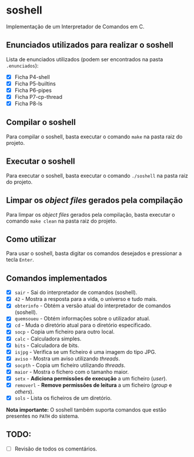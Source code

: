 # soshell
Implementação de um Interpretador de Comandos em C.

## Enunciados utilizados para realizar o soshell
Lista de enunciados utilizados (podem ser encontrados na pasta `.enunciados`):
- [x] Ficha P4-shell
- [x] Ficha P5-builtins
- [x] Ficha P6-pipes
- [x] Ficha P7-cp-thread
- [x] Ficha P8-ls

## Compilar o soshell
Para compilar o soshell, basta executar o comando `make` na pasta raiz do projeto.

## Executar o soshell
Para executar o soshell, basta executar o comando `./soshell` na pasta raiz do projeto.

## Limpar os *object files* gerados pela compilação
Para limpar os *object files* gerados pela compilação, basta executar o comando `make clean` na pasta raiz do projeto.

## Como utilizar
Para usar o soshell, basta digitar os comandos desejados e pressionar a tecla `Enter`.

## Comandos implementados
- [x] `sair` - Sai do interpretador de comandos (soshell).
- [x] `42` - Mostra a resposta para a vida, o universo e tudo mais.
- [x] `obterinfo` - Obtém a versão atual do interpretador de comandos (soshell).
- [x] `quemsoueu` - Obtém informações sobre o utilizador atual.
- [x] `cd` - Muda o diretório atual para o diretório especificado.
- [x] `socp` - Copia um ficheiro para outro local.
- [x] `calc` - Calculadora simples.
- [x] `bits` - Calculadora de bits.
- [x] `isjpg` - Verifica se um ficheiro é uma imagem do tipo JPG.
- [x] `aviso` - Mostra um aviso utilizando *threads*.
- [x] `socpth` - Copia um ficheiro utilizando *threads*.
- [x] `maior` - Mostra o fichero com o tamanho maior.
- [x] `setx` - **Adiciona permissões de execução** a um ficheiro (*user*).
- [x] `removerl` - **Remove permissões de leitura** a um ficheiro (*group* e *others*).
- [x] `sols` - Lista os ficheiros de um diretório.

**Nota importante:** O soshell também suporta comandos que estão presentes no `PATH` do sistema.

## TODO:
- [ ] Revisão de todos os comentários.
